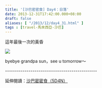 ```yaml
---
title: '[沙巴密密食] Day4：日落'
date: 2013-12-31T17:42:00.000+08:00
draft: false
aliases: [ "/2013/12/day4_31.html" ]
tags : [travel-馬來西亞-沙巴]
---
```


這年最後一次的黃昏  

![](/images/sabah4e.jpg)

byebye grandpa sun，see u tomorrow～  
  
\-----------------------------------------------  
  
延伸閱讀：[沙巴密密食（5D4N）](https://hidie.net/sabah5d4n/)
